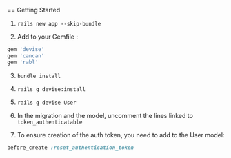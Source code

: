 == Getting Started

1. `rails new app --skip-bundle`

2. Add to your Gemfile :

  ```ruby
  gem 'devise'
  gem 'cancan'
  gem 'rabl'
  ```

3. `bundle install`

4. `rails g devise:install`


5. `rails g devise User`

6. In the migration and the model, uncomment the lines linked to `token_authenticatable`

7. To ensure creation of the auth token, you need to add to the User model:

  ```ruby
  before_create :reset_authentication_token
  ```
